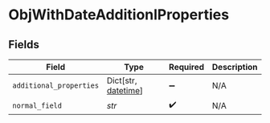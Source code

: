 # ObjWithDateAdditionlProperties


## Fields

| Field                                                                                   | Type                                                                                    | Required                                                                                | Description                                                                             |
| --------------------------------------------------------------------------------------- | --------------------------------------------------------------------------------------- | --------------------------------------------------------------------------------------- | --------------------------------------------------------------------------------------- |
| `additional_properties`                                                                 | Dict[str, [datetime](https://docs.python.org/3/library/datetime.html#datetime-objects)] | :heavy_minus_sign:                                                                      | N/A                                                                                     |
| `normal_field`                                                                          | *str*                                                                                   | :heavy_check_mark:                                                                      | N/A                                                                                     |